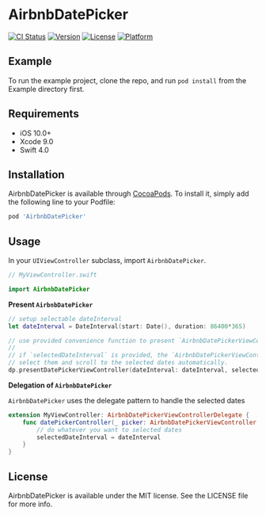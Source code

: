 # AirbnbDatePicker

[![CI Status](http://img.shields.io/travis/mrfour0004@outlook.com/AirbnbDatePicker.svg?style=flat)](https://travis-ci.org/mrfour0004@outlook.com/AirbnbDatePicker)
[![Version](https://img.shields.io/cocoapods/v/AirbnbDatePicker.svg?style=flat)](http://cocoapods.org/pods/AirbnbDatePicker)
[![License](https://img.shields.io/cocoapods/l/AirbnbDatePicker.svg?style=flat)](http://cocoapods.org/pods/AirbnbDatePicker)
[![Platform](https://img.shields.io/cocoapods/p/AirbnbDatePicker.svg?style=flat)](http://cocoapods.org/pods/AirbnbDatePicker)

## Example

To run the example project, clone the repo, and run `pod install` from the Example directory first.

## Requirements

- iOS 10.0+
- Xcode 9.0
- Swift 4.0

## Installation

AirbnbDatePicker is available through [CocoaPods](http://cocoapods.org). To install
it, simply add the following line to your Podfile:

```ruby
pod 'AirbnbDatePicker'
```

## Usage

In your `UIViewController` subclass, import `AirbnbDatePicker`.

```swift 
// MyViewController.swift

import AirbnbDatePicker
```

**Present `AirbnbDatePicker`**

```swift
// setup selectable dateInterval
let dateInterval = DateInterval(start: Date(), duration: 86400*365)

// use provided convenience function to present `AirbnbDatePickerViewController`
//
// if `selectedDateInterval` is provided, the `AirbnbDatePickerViewController` will 
// select them and scroll to the selected dates automatically.
dp.presentDatePickerViewController(dateInterval: dateInterval, selectedDateInterval: selectedDateInterval, delegate: self)
```

**Delegation of `AirbnbDatePicker`**

`AirbnbDatePicker` uses the delegate pattern to handle the selected dates
```swift
extension MyViewController: AirbnbDatePickerViewControllerDelegate {
    func datePickerController(_ picker: AirbnbDatePickerViewController, didFinishPicking dateInterval: DateInterval?) {
        // do whatever you want to selected dates
        selectedDateInterval = dateInterval
    }
}
```

## License

AirbnbDatePicker is available under the MIT license. See the LICENSE file for more info.
